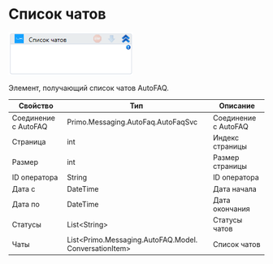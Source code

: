 # Список чатов

![](<../../../../.gitbook/assets/image (959).png>)

Элемент, получающий список чатов AutoFAQ.

| Свойство             | Тип                                                    | Описание             |
| -------------------- | ------------------------------------------------------ | -------------------- |
| Соединение с AutoFAQ | Primo.Messaging.AutoFaq.AutoFaqSvc                     | Соединение с AutoFAQ |
| Страница             | int                                                    | Индекс страницы      |
| Размер               | int                                                    | Размер страницы      |
| ID оператора         | String                                                 | ID оператора         |
| Дата с               | DateTime                                               | Дата начала          |
| Дата по              | DateTime                                               | Дата окончания       |
| Статусы              | List\<String>                                          | Статусы чатов        |
| Чаты                 | List\<Primo.Messaging.AutoFAQ.Model. ConversationItem> | Список чатов         |

